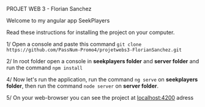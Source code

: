 PROJET WEB 3 - Florian Sanchez

Welcome to my angular app SeekPlayers

Read these instructions for installing the project on your computer.

1/ Open a console and paste this command `git clone https://github.com/PassNum-Promo4/projetwebs3-FlorianSanchez.git`

2/ In root folder open a console in **seekplayers folder** and **server folder** and run the command `npm install`

4/ Now let's run the application, run the command `ng serve` on **seekplayers folder**, then run the command `node server` on **server folder**.

5/ On your web-browser you can see the project at [localhost:4200](localhost:4200) adress

